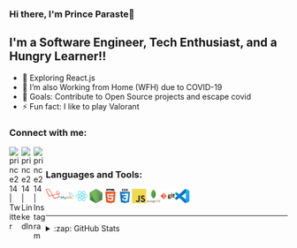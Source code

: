 ### Hi there, I'm Prince Paraste👋

<!-- [![Website](https://raw.githubusercontent.com/prince214/prince214/main/github-codeorcoder.png)](https://codeforcoder.com) -->

<!-- [visitors](https://visitor-badge.glitch.me/badge?page_id=prince214.prince214) -->

<!-- [![Twitter Follow](https://img.shields.io/twitter/follow/prince214?color=1DA1F2&logo=twitter&style=for-the-badge)](https://twitter.com/intent/follow?original_referer=https%3A%2F%2Fgithub.com%2Fprince214&screen_name=prince214) -->

## I'm a Software Engineer, Tech Enthusiast, and a Hungry Learner!!

- 🌱 Exploring React.js
- 🔭 I’m also Working from Home (WFH) due to COVID-19
- 🥅 Goals: Contribute to Open Source projects and escape covid
- ⚡ Fun fact: I like to play Valorant

<!-- ### Spotify Playing 🎧

[![Spotify](https://novatorem-spotify-github-badge.vercel.app/api/spotify)](https://open.spotify.com/user/princeparaste78) -->

### Connect with me:

<!--[<img align="left" alt="prince214 | YouTube" width="22px" src="https://cdn.jsdelivr.net/npm/simple-icons@v3/icons/youtube.svg" />][youtube] -->
[<img align="left" alt="prince214 | Twitter" width="22px" src="https://cdn.jsdelivr.net/npm/simple-icons@v3/icons/twitter.svg" />][twitter]
[<img align="left" alt="prince214 | LinkedIn" width="22px" src="https://cdn.jsdelivr.net/npm/simple-icons@v3/icons/linkedin.svg" />][linkedin]
[<img align="left" alt="prince214 | Instagram" width="22px" src="https://cdn.jsdelivr.net/npm/simple-icons@v3/icons/instagram.svg" />][instagram]

<br />

### Languages and Tools:

<img align="left" alt="Laravel" width="26px" src="https://raw.githubusercontent.com/prince214/prince214/ca438e602fd6ce91689e1f089938f3e0d878d9c5/laravel.svg" />
<img align="left" alt="MySQL" width="26px" src="https://raw.githubusercontent.com/prince214/prince214/ca438e602fd6ce91689e1f089938f3e0d878d9c5/mysql.svg" />
<img align="left" alt="React" width="26px" src="https://raw.githubusercontent.com/github/explore/80688e429a7d4ef2fca1e82350fe8e3517d3494d/topics/react/react.png" />
<img align="left" alt="Node.js" width="26px" src="https://raw.githubusercontent.com/github/explore/80688e429a7d4ef2fca1e82350fe8e3517d3494d/topics/nodejs/nodejs.png" />
<img align="left" alt="HTML5" width="26px" src="https://raw.githubusercontent.com/github/explore/80688e429a7d4ef2fca1e82350fe8e3517d3494d/topics/html/html.png" />
<img align="left" alt="CSS3" width="26px" src="https://raw.githubusercontent.com/github/explore/80688e429a7d4ef2fca1e82350fe8e3517d3494d/topics/css/css.png" />
<img align="left" alt="JavaScript" width="26px" src="https://raw.githubusercontent.com/github/explore/80688e429a7d4ef2fca1e82350fe8e3517d3494d/topics/javascript/javascript.png" />
<img align="left" alt="MongoDB" width="26px" src="https://raw.githubusercontent.com/prince214/prince214/ca438e602fd6ce91689e1f089938f3e0d878d9c5/mongodb.svg" />
<img align="left" alt="Git" width="26px" src="https://raw.githubusercontent.com/github/explore/80688e429a7d4ef2fca1e82350fe8e3517d3494d/topics/git/git.png" />
<img align="left" alt="Visual Studio Code" width="26px" src="https://raw.githubusercontent.com/github/explore/80688e429a7d4ef2fca1e82350fe8e3517d3494d/topics/visual-studio-code/visual-studio-code.png" />
<br />
<br />

---

<details>
  <summary>:zap: GitHub Stats</summary>

  <img align="left" alt="prince214's GitHub Stats" src="https://github-readme-stats.vercel.app/api?username=prince214&show_icons=true&hide_border=true" />

</details>

[website]: https://codeforcoder.com
[twitter]: https://twitter.com/princeparaste
[youtube]: https://www.youtube.com/channel/UCq0ug6yOlfE-gmvcOn8YRUg
[instagram]: https://www.instagram.com/prince_paraste.dev/
[linkedin]: https://linkedin.com/in/princeparaste
